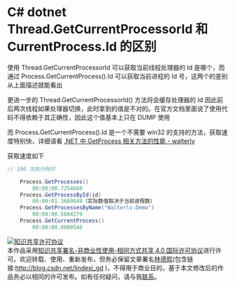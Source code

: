 # C# dotnet Thread.GetCurrentProcessorId 和 CurrentProcess.Id 的区别

使用 Thread.GetCurrentProcessorId 可以获取当前线程处理器的 Id 是哪个，而通过 Process.GetCurrentProcess().Id 可以获取当前进程的 Id 号，这两个的差别从上面描述就能看出

<!--more-->
<!-- CreateTime:6/28/2020 10:25:07 AM -->

<!-- 发布 -->

更进一步的 Thread.GetCurrentProcessorId() 方法将会缓存处理器的 Id 因此前后两次线程如果处理器切换，此时拿到的值是不对的。在官方文档里面说了使用代码不得依赖于其正确性，因此这个值基本上只在 DUMP 使用

而 Process.GetCurrentProcess().Id 是一个不需要 win32 的支持的方法，获取速度特别快，详细请看 [.NET 中 GetProcess 相关方法的性能 - walterlv](https://blog.walterlv.com/post/performance-of-get-process.html )

获取速度如下

```csharp
// 100 次执行耗时

    Process.GetProcesses()
        00:00:00.7254688
    Process.GetProcessById(id)
        00:00:01.3660640（实际数值取决于当前进程数）
    Process.GetProcessesByName("Walterlv.Demo")
        00:00:00.5604279
    Process.GetCurrentProcess()
        00:00:00.0000546

```

<a rel="license" href="http://creativecommons.org/licenses/by-nc-sa/4.0/"><img alt="知识共享许可协议" style="border-width:0" src="https://licensebuttons.net/l/by-nc-sa/4.0/88x31.png" /></a><br />本作品采用<a rel="license" href="http://creativecommons.org/licenses/by-nc-sa/4.0/">知识共享署名-非商业性使用-相同方式共享 4.0 国际许可协议</a>进行许可。欢迎转载、使用、重新发布，但务必保留文章署名[林德熙](http://blog.csdn.net/lindexi_gd)(包含链接:http://blog.csdn.net/lindexi_gd )，不得用于商业目的，基于本文修改后的作品务必以相同的许可发布。如有任何疑问，请与我[联系](mailto:lindexi_gd@163.com)。
